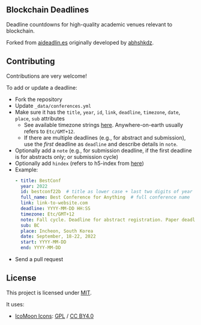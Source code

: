 ## Blockchain Deadlines

Deadline countdowns for high-quality academic venues relevant to blockchain.

Forked from [aideadlin.es](https://aideadlin.es/) originally developed by [abhshkdz](https://twitter.com/abhshkdz).


## Contributing

Contributions are very welcome!

To add or update a deadline:
- Fork the repository
- Update `_data/conferences.yml`
- Make sure it has the `title`, `year`, `id`, `link`, `deadline`, `timezone`, `date`, `place`, `sub` attributes
    + See available timezone strings [here](https://momentjs.com/timezone/). Anywhere-on-earth usually refers to `Etc/GMT+12`.
    + If there are multiple deadlines (e.g., for abstract and submission), use the *first* deadline as `deadline` and describe details in `note`.
- Optionally add a `note` (e.g., for submission deadline, if the first deadline is for abstracts only; or submission cycle)
- Optionally add `hindex` (refers to h5-index from [here](https://scholar.google.com/citations?view_op=top_venues&vq=eng))
- Example:
    ```yaml
    - title: BestConf
      year: 2022
      id: bestconf22b  # title as lower case + last two digits of year [+ optional: cycle]
      full_name: Best Conference for Anything  # full conference name
      link: link-to-website.com
      deadline: YYYY-MM-DD HH:SS
      timezone: Etc/GMT+12
      note: Fall cycle. Deadline for abstract registration. Paper deadline YYYY-MM-DD AoE.
      sub: BC
      place: Incheon, South Korea
      date: September, 18-22, 2022
      start: YYYY-MM-DD
      end: YYYY-MM-DD
    ```
- Send a pull request


## License

This project is licensed under [MIT](https://abhshkdz.mit-license.org/).

It uses:
- [IcoMoon Icons](https://icomoon.io/#icons-icomoon): [GPL](http://www.gnu.org/licenses/gpl.html) / [CC BY4.0](http://creativecommons.org/licenses/by/4.0/)
